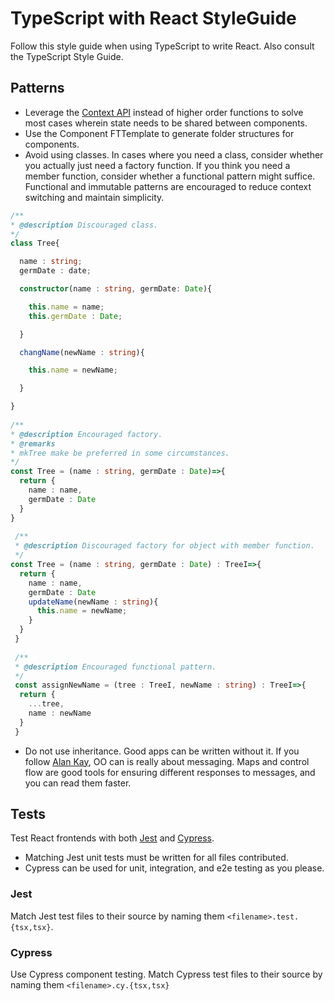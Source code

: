 # TypeScript with React StyleGuide
Follow this style guide when using TypeScript to write React. Also consult the TypeScript Style Guide.

## Patterns 
- Leverage the [Context API](https://reactjs.org/docs/context.html) instead of higher order functions to solve most cases wherein state needs to be shared between components.
- Use the Component FTTemplate to generate folder structures for components.
- Avoid using classes. In cases where you need a class, consider whether you actually just need a factory function. If you think you need a member function, consider whether a functional pattern might suffice. Functional and immutable patterns are encouraged to reduce context switching and maintain simplicity.
```typescript
/**
* @description Discouraged class.
*/
class Tree{

  name : string;
  germDate : date;

  constructor(name : string, germDate: Date){

    this.name = name;
    this.germDate : Date;

  }

  changName(newName : string){

    this.name = newName;

  }

}
 
/**
* @description Encouraged factory.
* @remarks
* mkTree make be preferred in some circumstances.
*/
const Tree = (name : string, germDate : Date)=>{
  return {
    name : name,
    germDate : Date
  }
}
 
 /**
 * @description Discouraged factory for object with member function.
 */
const Tree = (name : string, germDate : Date) : TreeI=>{
  return {
    name : name,
    germDate : Date
    updateName(newName : string){
      this.name = newName;
    }
  }
 }
 
 /**
 * @description Encouraged functional pattern.
 */
 const assignNewName = (tree : TreeI, newName : string) : TreeI=>{
  return {
    ...tree,
    name : newName
  }
 }

```
- Do not use inheritance. Good apps can be written without it. If you follow [Alan Kay](https://softwareengineering.stackexchange.com/questions/264697/alan-kay-the-big-idea-is-messaging), OO can is really about messaging. Maps and control flow are good tools for ensuring different responses to messages, and you can read them faster.

## Tests
Test React frontends with both [Jest](https://jestjs.io/) and [Cypress](https://www.cypress.io/). 
- Matching Jest unit tests must be written for all files contributed.
- Cypress can be used for unit, integration, and e2e testing as you please.

### Jest
Match Jest test files to their source by naming them `<filename>.test.{tsx,tsx}`.

### Cypress 
Use Cypress component testing. Match Cypress test files to their source by naming them `<filename>.cy.{tsx,tsx}`
